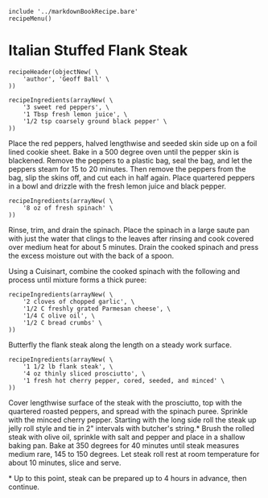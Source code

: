 ~~~ markdown-script
include '../markdownBookRecipe.bare'
recipeMenu()
~~~

# Italian Stuffed Flank Steak

~~~ markdown-script
recipeHeader(objectNew( \
    'author', 'Geoff Ball' \
))
~~~

~~~ markdown-script
recipeIngredients(arrayNew( \
    '3 sweet red peppers', \
    '1 Tbsp fresh lemon juice', \
    '1/2 tsp coarsely ground black pepper' \
))
~~~

Place the red peppers, halved lengthwise and seeded skin side up on a foil lined cookie sheet. Bake
in a 500 degree oven until the pepper skin is blackened. Remove the peppers to a plastic bag, seal
the bag, and let the peppers steam for 15 to 20 minutes. Then remove the peppers from the bag, slip
the skins off, and cut each in half again. Place quartered peppers in a bowl and drizzle with the
fresh lemon juice and black pepper.

~~~ markdown-script
recipeIngredients(arrayNew( \
    '8 oz of fresh spinach' \
))
~~~

Rinse, trim, and drain the spinach. Place the spinach in a large saute pan with just the water that
clings to the leaves after rinsing and cook covered over medium heat for about 5 minutes. Drain the
cooked spinach and press the excess moisture out with the back of a spoon.

Using a Cuisinart, combine the cooked spinach with the following and process until mixture forms a
thick puree:

~~~ markdown-script
recipeIngredients(arrayNew( \
    '2 cloves of chopped garlic', \
    '1/2 C freshly grated Parmesan cheese', \
    '1/4 C olive oil', \
    '1/2 C bread crumbs' \
))
~~~

Butterfly the flank steak along the length on a steady work surface.

~~~ markdown-script
recipeIngredients(arrayNew( \
    '1 1/2 lb flank steak', \
    '4 oz thinly sliced prosciutto', \
    '1 fresh hot cherry pepper, cored, seeded, and minced' \
))
~~~

Cover lengthwise surface of the steak with the prosciutto, top with the quartered roasted peppers,
and spread with the spinach puree. Sprinkle with the minced cherry pepper. Starting with the long
side roll the steak up jelly roll style and tie in 2" intervals with butcher's string.\* Brush the
rolled steak with olive oil, sprinkle with salt and pepper and place in a shallow baking pan. Bake
at 350 degrees for 40 minutes until steak measures medium rare, 145 to 150 degrees. Let steak roll
rest at room temperature for about 10 minutes, slice and serve.

\* Up to this point, steak can be prepared up to 4 hours in advance, then continue.
